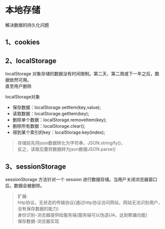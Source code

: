 # 本地存储
解决数据的持久化问题

## 1、cookies

<!-- **用途：携带数据给服务端、一定时间内，免登陆** -->

## 2、localStorage
localStorage 对象存储的数据没有时间限制。第二天、第二周或下一年之后，数据依然可用。    
直至用户删除

localStorage对象

* 保存数据：localStorage.setItem(key,value);
* 读取数据：localStorage.getItem(key);
* 删除单个数据：localStorage.removeItem(key);
* 删除所有数据：localStorage.clear();
* 得到某个索引的key：localStorage.key(index);

> 存储前先将json数据转化为字符串，JSON.stringify()，    
反之，读取后要将数据转为json数据JSON.parse()

## 3、sessionStorage
sessionStorage 方法针对一个 session 进行数据存储。当用户关闭浏览器窗口后，数据会被删除。


> 扩展:    
http协议，无状态的传输协议(通过http协议访问网站，网站无法识别用户，没有保存数据的能力)    
身份识别-浏览器提供给服务端(服务端可以伪造UA，达到欺骗功能)    
保存数据-浏览器实现    